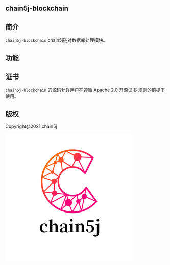 ## chain5j-blockchain

## 简介
`chain5j-blockchain` chain5j链对数据库处理模块。

## 功能

## 证书
`chain5j-blockchain` 的源码允许用户在遵循 [Apache 2.0 开源证书](LICENSE) 规则的前提下使用。

## 版权
Copyright@2021 chain5j

![chain5j](./chain5j.png)
